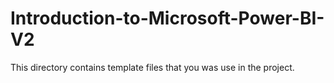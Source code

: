 # Introduction-to-Microsoft-Power-BI-V2

This directory contains template files that you was use in the project.
